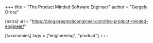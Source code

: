 +++
title = "The Product Minded Software Engineer"
author = "Gergely Orosz"

[extra]
url = "https://blog.pragmaticengineer.com/the-product-minded-engineer/"

[taxonomies]
tags = ["engineering", "product"]
+++
